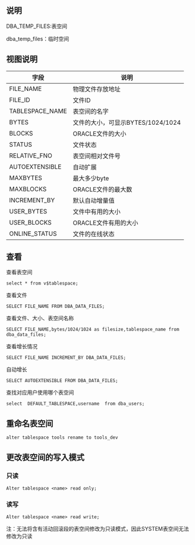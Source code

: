 ## 说明

DBA_TEMP_FILES:表空间

dba_temp_files：临时空间

## 视图说明

| 字段            | 说明                              |
| --------------- | --------------------------------- |
| FILE_NAME       | 物理文件存放地址                  |
| FILE_ID         | 文件ID                            |
| TABLESPACE_NAME | 表空间的名字                      |
| BYTES           | 文件的大小，可显示BYTES/1024/1024 |
| BLOCKS          | ORACLE文件的大小                  |
| STATUS          | 文件状态                          |
| RELATIVE_FNO    | 表空间相对文件号                  |
| AUTOEXTENSIBLE  | 自动扩展                          |
| MAXBYTES        | 最大多少byte                      |
| MAXBLOCKS       | ORACLE文件的最大数                |
| INCREMENT_BY    | 默认自动增量值                    |
| USER_BYTES      | 文件中有用的大小                  |
| USER_BLOCKS     | ORACLE文件有用的大小              |
| ONLINE_STATUS   | 文件的在线状态                    |

## 查看

查看表空间

```
select * from v$tablespace;
```

查看文件

```
SELECT FILE_NAME FROM DBA_DATA_FILES;
```

查看文件、大小、表空间名称

```
SELECT FILE_NAME,bytes/1024/1024 as filesize,tablespace_name from dba_data_files;
```

查看增长情况

```
SELECT FILE_NAME INCREMENT_BY DBA_DATA_FILES;
```

自动增长

```
SELECT AUTOEXTENSIBLE FROM DBA_DATA_FILES;
```

查找对应用户使用哪个表空间

```
select  DEFAULT_TABLESPACE,username  from dba_users;
```

## 重命名表空间



`alter tablespace tools rename to tools_dev`



## 更改表空间的写入模式

### 只读

`Alter tablespace <name> read only;`

### 读写

`Alter tablespace <name> read write;`

注：无法将含有活动回滚段的表空间修改为只读模式，因此SYSTEM表空间无法修改为只读

